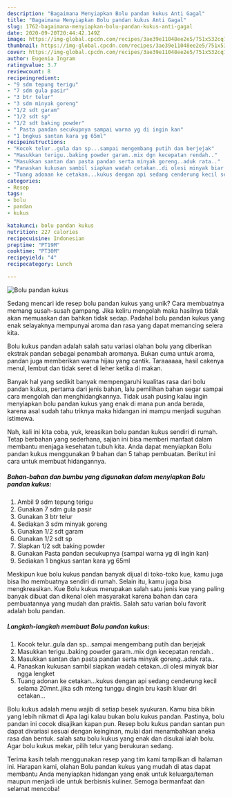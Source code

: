```yaml
---
description: "Bagaimana Menyiapkan Bolu pandan kukus Anti Gagal"
title: "Bagaimana Menyiapkan Bolu pandan kukus Anti Gagal"
slug: 1762-bagaimana-menyiapkan-bolu-pandan-kukus-anti-gagal
date: 2020-09-20T20:44:42.149Z
image: https://img-global.cpcdn.com/recipes/3ae39e11048ee2e5/751x532cq70/bolu-pandan-kukus-foto-resep-utama.jpg
thumbnail: https://img-global.cpcdn.com/recipes/3ae39e11048ee2e5/751x532cq70/bolu-pandan-kukus-foto-resep-utama.jpg
cover: https://img-global.cpcdn.com/recipes/3ae39e11048ee2e5/751x532cq70/bolu-pandan-kukus-foto-resep-utama.jpg
author: Eugenia Ingram
ratingvalue: 3.7
reviewcount: 8
recipeingredient:
- "9 sdm tepung terigu"
- "7 sdm gula pasir"
- "3 btr telur"
- "3 sdm minyak goreng"
- "1/2 sdt garam"
- "1/2 sdt sp"
- "1/2 sdt baking powder"
- " Pasta pandan secukupnya sampai warna yg di ingin kan"
- "1 bngkus santan kara yg 65ml"
recipeinstructions:
- "Kocok telur..gula dan sp...sampai mengembang putih dan berjejak"
- "Masukkan terigu..baking powder garam..mix dgn kecepatan rendah.."
- "Masukkan santan dan pasta pandan serta minyak goreng..aduk rata.."
- "Panaskan kukusan sambil siapkan wadah cetakan..di olesi minyak biar ngga lengket"
- "Tuang adonan ke cetakan...kukus dengan api sedang cenderung kecil selama 20mnt..jika sdh mteng tunggu dingin bru kasih kluar dri cetakan..."
categories:
- Resep
tags:
- bolu
- pandan
- kukus

katakunci: bolu pandan kukus 
nutrition: 227 calories
recipecuisine: Indonesian
preptime: "PT19M"
cooktime: "PT30M"
recipeyield: "4"
recipecategory: Lunch

---
```



![Bolu pandan kukus](https://img-global.cpcdn.com/recipes/3ae39e11048ee2e5/751x532cq70/bolu-pandan-kukus-foto-resep-utama.jpg)

Sedang mencari ide resep bolu pandan kukus yang unik? Cara membuatnya memang susah-susah gampang. Jika keliru mengolah maka hasilnya tidak akan memuaskan dan bahkan tidak sedap. Padahal bolu pandan kukus yang enak selayaknya mempunyai aroma dan rasa yang dapat memancing selera kita.

Bolu kukus pandan adalah salah satu variasi olahan bolu yang diberikan ekstrak pandan sebagai penambah aromanya. Bukan cuma untuk aroma, pandan juga memberikan warna hijau yang cantik. Taraaaaaa, hasil cakenya menul, lembut dan tidak seret di leher ketika di makan.

Banyak hal yang sedikit banyak mempengaruhi kualitas rasa dari bolu pandan kukus, pertama dari jenis bahan, lalu pemilihan bahan segar sampai cara mengolah dan menghidangkannya. Tidak usah pusing kalau ingin menyiapkan bolu pandan kukus yang enak di mana pun anda berada, karena asal sudah tahu triknya maka hidangan ini mampu menjadi suguhan istimewa.


Nah, kali ini kita coba, yuk, kreasikan bolu pandan kukus sendiri di rumah. Tetap berbahan yang sederhana, sajian ini bisa memberi manfaat dalam membantu menjaga kesehatan tubuh kita. Anda dapat menyiapkan Bolu pandan kukus menggunakan 9 bahan dan 5 tahap pembuatan. Berikut ini cara untuk membuat hidangannya.

<!--inarticleads1-->

##### Bahan-bahan dan bumbu yang digunakan dalam menyiapkan Bolu pandan kukus:

1. Ambil 9 sdm tepung terigu
1. Gunakan 7 sdm gula pasir
1. Gunakan 3 btr telur
1. Sediakan 3 sdm minyak goreng
1. Gunakan 1/2 sdt garam
1. Gunakan 1/2 sdt sp
1. Siapkan 1/2 sdt baking powder
1. Gunakan  Pasta pandan secukupnya (sampai warna yg di ingin kan)
1. Sediakan 1 bngkus santan kara yg 65ml


Meskipun kue bolu kukus pandan banyak dijual di toko-toko kue, kamu juga bisa lho membuatnya sendiri di rumah. Selain itu, kamu juga bisa mengkreasikan. Kue Bolu kukus merupakan salah satu jenis kue yang paling banyak dibuat dan dikenal oleh masyarakat karena bahan dan cara pembuatannya yang mudah dan praktis. Salah satu varian bolu favorit adalah bolu pandan. 

<!--inarticleads2-->

##### Langkah-langkah membuat Bolu pandan kukus:

1. Kocok telur..gula dan sp...sampai mengembang putih dan berjejak
1. Masukkan terigu..baking powder garam..mix dgn kecepatan rendah..
1. Masukkan santan dan pasta pandan serta minyak goreng..aduk rata..
1. Panaskan kukusan sambil siapkan wadah cetakan..di olesi minyak biar ngga lengket
1. Tuang adonan ke cetakan...kukus dengan api sedang cenderung kecil selama 20mnt..jika sdh mteng tunggu dingin bru kasih kluar dri cetakan...


Bolu kukus adalah menu wajib di setiap besek syukuran. Kamu bisa bikin yang lebih nikmat di Apa lagi kalau bukan bolu kukus pandan. Pastinya, bolu pandan ini cocok disajikan kapan pun. Resep bolu kukus pandan santan pun dapat divariasi sesuai dengan keinginan, mulai dari menambahkan aneka rasa dan bentuk. salah satu bolu kukus yang enak dan disukai ialah bolu. Agar bolu kukus mekar, pilih telur yang berukuran sedang. 

Terima kasih telah menggunakan resep yang tim kami tampilkan di halaman ini. Harapan kami, olahan Bolu pandan kukus yang mudah di atas dapat membantu Anda menyiapkan hidangan yang enak untuk keluarga/teman maupun menjadi ide untuk berbisnis kuliner. Semoga bermanfaat dan selamat mencoba!
